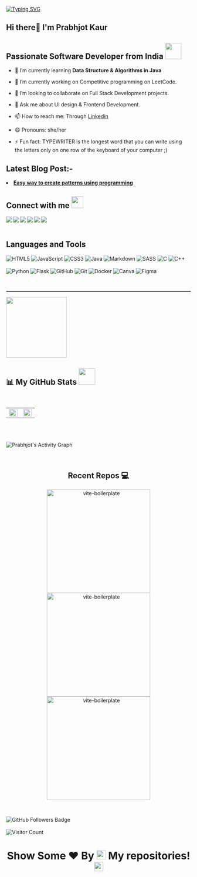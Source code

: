 [![Typing SVG](https://readme-typing-svg.herokuapp.com?color=D73A7B&size=29&multiline=true&width=700&lines=Welcome+To+Prabhjot+Kaur's+GitHub+Profile)](https://git.io/typing-svg)

<!-- <a href="#"><img width="28%" height="auto" align="right" src="https://user-images.githubusercontent.com/57444962/148106767-20b69d7d-18d0-4631-a312-d7f3273a91ce.gif" /></a> -->
## Hi there👋 I'm Prabhjot Kaur 

## Passionate Software Developer from India <img src="https://github.com/TheDudeThatCode/TheDudeThatCode/blob/master/Assets/Designer.gif" width="44px"> 

- 🌱 I’m currently learning **Data Structure & Algorithms in Java**

- 🔭 I’m currently working on Competitive programming on LeetCode.

- 👯 I’m looking to collaborate on Full Stack Development projects.

- 💬 Ask me about UI design & Frontend Development.

- 📫 How to reach me: Through [Linkedin](https://www.linkedin.com/in/prabhjotkaur28/)

- 😄 Pronouns: she/her
- ⚡ Fun fact: TYPEWRITER is the longest word that you can write using the letters only on one row of the keyboard of your computer ;)


## Latest Blog Post:-

<oi>
  <li>
    <a href="https://prabhkaur.hashnode.dev/trick-to-master-pattern-problems-in-programming"><strong>Easy way to create patterns using programming</strong></a>      </li>
</oi>

## Connect with me <img src="https://github.com/TheDudeThatCode/TheDudeThatCode/blob/master/Assets/Handshake.gif" height="32px">

<a href="https://www.linkedin.com/in/prabhkaur301/" target="blank" >
  <img align="left"  src="https://img.shields.io/badge/LinkedIn-0077B5?style=for-the-badge&logo=linkedin&logoColor=white" />
  </a>
<a href="https://twitter.com/kaurprabhtwt" target="blank" >
    <img align="left" src="https://img.shields.io/badge/Twitter-1DA1F2?style=for-the-badge&logo=twitter&logoColor=white"/>
  </a>
  <a href="https://hashnode.com/@prabhkaur" target="_blank">
    <img align="left"  src="https://img.shields.io/badge/Hashnode-2962FF?style=for-the-badge&logo=hashnode&logoColor=white" />
  </a>
  <a href="https://www.instagram.com/prabh_graphy/">
    <img align="left"  src="https://img.shields.io/badge/Instagram-E4405F?style=for-the-badge&logo=instagram&logoColor=white" />
  </a>
  <a href="mailto:pk746467@gmail.com">
    <img align="left"src="https://img.shields.io/badge/Gmail-D14836?style=for-the-badge&logo=gmail&logoColor=white" />
  </a>
  <a href="https://dev.to/prabhkaur301">
    <img align="left"src="https://img.shields.io/badge/dev.to-0A0A0A?style=for-the-badge&logo=devdotto&logoColor=white" />
  </a>

  <br>
  <br>
  
## Languages and Tools

![HTML5](https://img.shields.io/badge/HTML5-E34F26?style=for-the-badge&logo=html5&logoColor=white)
![JavaScript](https://img.shields.io/badge/JavaScript-F7DF1E?style=for-the-badge&logo=javascript&logoColor=black)
![CSS3](https://img.shields.io/badge/CSS3-1572B6?style=for-the-badge&logo=css3&logoColor=white)
![Java](https://img.shields.io/badge/Java-ED8B00?style=for-the-badge&logo=java&logoColor=white)
![Markdown](https://img.shields.io/badge/Markdown-000000?style=for-the-badge&logo=markdown&logoColor=white)
![SASS](https://img.shields.io/badge/SASS-ff69b4?style=for-the-badge&logo=SASS&logoColor=white)
![C](https://img.shields.io/badge/C-00599C?style=for-the-badge&logo=c&logoColor=white)
![C++](https://img.shields.io/badge/C%2B%2B-00599C?style=for-the-badge&logo=c%2B%2B&logoColor=white)
<br>
<br>
![Python](https://img.shields.io/badge/Python-FFFFFF?style=for-the-badge&logo=python&logoColor=darkgreen)
![Flask](https://img.shields.io/badge/Flask-000000?style=for-the-badge&logo=flask&logoColor=white)
![GitHub](https://img.shields.io/badge/GitHub-100000?style=for-the-badge&logo=github&logoColor=white)
![Git](https://img.shields.io/badge/Git-F05032?style=for-the-badge&logo=git&logoColor=white)
![Docker](https://img.shields.io/badge/Docker-FFFFFF?style=for-the-badge&logo=docker&logoColor=blue)
![Canva](https://img.shields.io/badge/Canva-%2320C4CB.svg?&style=for-the-badge&logo=Canva&logoColor=white)
![Figma](https://img.shields.io/badge/Figma-%69ff69.svg?&style=for-the-badge&logo=Figma&logoColor=white)

<br/>
<hr style="border:0.3px solid gray"> </hr>
 <a > <img src="https://github-readme-stats.vercel.app/api/top-langs/?username=prabhkaur301&layout=compact&show_icons=true&bg_color=45,fc00ff,00dbde&title_color=000&text_color=000"  align="center" height="165" /></a>

## 📊 My GitHub Stats <img src="https://user-images.githubusercontent.com/76244600/130684889-4425a8ef-53ba-48f3-9433-871976fba0e9.gif" width="45px">
  <br/>

<table><td valign="top" width="50%">

<img src="https://github-readme-stats.vercel.app/api?username=prabhkaur301&show_icons=true&bg_color=45,fc00ff,00dbde&title_color=fff&text_color=000" align="left" style="width: 100%" />

</td><td valign="top" width="50%">

<img src="https://github-readme-streak-stats.herokuapp.com/?user=prabhkaur301&theme=radical&hide_border=true&stroke=0000&background=060A0CD0" align="left" style="width: 100%" />

</td></table>  

<br/>  

<br>
<p>
<a><img alt="Prabhjot's Activity Graph" src="https://activity-graph.herokuapp.com/graph?username=prabhkaur301&bg_color=0D1117&color=D73A7B&line=A8FDF6&point=FFFFFF&hide_border=true" /></a>
</p>
<br/>
<h2 align="center">Recent Repos 💻</h2>
 <p align='center'>
  <a href="https://github.com/prabhkaur301/Recipe-Hub"><img width="282" src="https://denvercoder1-github-readme-stats.vercel.app/api/pin/?username=prabhkaur301&repo=Recipe-Hub&theme=react&bg_color=1F222E&title_color=D73A7B&icon_color=F8D866&hide_border=true&show_icons=false" alt="vite-boilerplate"></a>
<a href="https://github.com/prabhkaur301/News-App-with-Voice-Assistant"><img width="282" src="https://denvercoder1-github-readme-stats.vercel.app/api/pin/?username=prabhkaur301&repo=News-App-with-Voice-Assistant&theme=react&bg_color=1F222E&title_color=D73A7B&icon_color=F8D866&hide_border=true&show_icons=false" alt="vite-boilerplate"></a>
<a href="https://github.com/prabhkaur301/prabhkaur301"><img width="282" src="https://denvercoder1-github-readme-stats.vercel.app/api/pin/?username=prabhkaur301&repo=prabhkaur301&theme=react&bg_color=1F222E&title_color=D73A7B&icon_color=F8D866&hide_border=true&show_icons=false" alt="vite-boilerplate"></a>

</p>
<br>

<a><img src="https://img.shields.io/github/followers/prabhkaur301?label=Followers&style=social" alt="GitHub Followers Badge"></a>  
<br/>
![Visitor Count](https://komarev.com/ghpvc/?username=prabhkaur301&color=orange&style=flat-square)

### <h1><p align ="center"> Show Some ❤️ By  <img src="https://media.giphy.com/media/ObNTw8Uzwy6KQ/giphy.gif" height="25px"> My repositories!<img src="https://user-images.githubusercontent.com/76244600/130682427-5b987fe2-9a2e-4e08-9e59-b951a8e58a84.gif" height="25px"></p> </h1>
